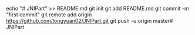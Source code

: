 echo "# JNIPart" >> README.md
git init
git add README.md
git commit -m "first commit"
git remote add origin https://github.com/longyuan02/JNIPart.git
git push -u origin master# JNIPart
